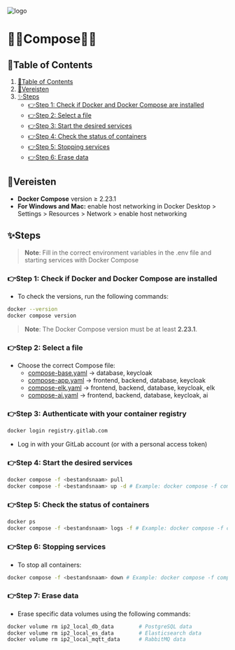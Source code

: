 ![logo](https://eliasdh.com/assets/media/images/logo-github.png)
# 💙🤍Compose🤍💙

## 📘Table of Contents

1. [📘Table of Contents](#📘table-of-contents)
2. [📝Vereisten](#📝vereisten)
3. [✨Steps](#✨steps)
      - [👉Step 1: Check if Docker and Docker Compose are installed](#👉step-1-check-if-docker-and-docker-compose-are-installed)
      - [👉Step 2: Select a file](#👉step-2-select-a-file)
      - [👉Step 3: Start the desired services](#👉step-3-start-the-desired-services)
      - [👉Step 4: Check the status of containers](#👉step-4-check-the-status-of-containers)
      - [👉Step 5: Stopping services](#👉step-5-stopping-services)
      - [👉Step 6: Erase data](#👉step-6-erase-data)

## 📝Vereisten
- **Docker Compose** version ≥ 2.23.1
- **For Windows and Mac:** enable host networking in Docker Desktop > Settings > Resources > Network > enable host networking

## ✨Steps

> **Note**: Fill in the correct environment variables in the .env file and starting services with Docker Compose

### 👉Step 1: Check if Docker and Docker Compose are installed

- To check the versions, run the following commands:

```bash
docker --version
docker compose version
```

> **Note**: The Docker Compose version must be at least **2.23.1**.

### 👉Step 2: Select a file

- Choose the correct Compose file:
   - [compose-base.yaml](/Compose/compose-base.yaml) -> database, keycloak
   - [compose-app.yaml](/Compose/compose-app.yaml) -> frontend, backend, database, keycloak
   - [compose-elk.yaml](/Compose/compose-elk.yaml) -> frontend, backend, database, keycloak, elk
   - [compose-ai.yaml](/Compose/compose-ai.yaml) -> frontend, backend, database, keycloak, ai

### 👉Step 3: Authenticate with your container registry

```bash
docker login registry.gitlab.com
```
- Log in with your GitLab account (or with a personal access token)

### 👉Step 4: Start the desired services

```bash
docker compose -f <bestandsnaam> pull 
docker compose -f <bestandsnaam> up -d # Example: docker compose -f compose-full.yml up -d
```

### 👉Step 5: Check the status of containers

```bash
docker ps
docker compose -f <bestandsnaam> logs -f # Example: docker compose -f compose-full.yml logs
```

### 👉Step 6: Stopping services

- To stop all containers:
```bash
docker compose -f <bestandsnaam> down # Example: docker compose -f compose-full.yml down
```

### 👉Step 7: Erase data

- Erase specific data volumes using the following commands:
```bash
docker volume rm ip2_local_db_data        # PostgreSQL data
docker volume rm ip2_local_es_data        # Elasticsearch data
docker volume rm ip2_local_mqtt_data      # RabbitMQ data
```